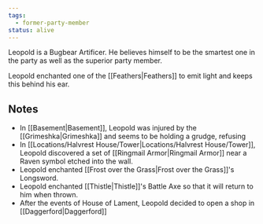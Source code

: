 ```yaml
---
tags:
  - former-party-member
status: alive
---
```



Leopold is a Bugbear Artificer. He believes himself to be the smartest one in the party as well as the superior party member.

Leopold enchanted one of the [[Feathers|Feathers]] to emit light and keeps this behind his ear.

## Notes
- In [[Basement|Basement]], Leopold was injured by the [[Grimeshka|Grimeshka]] and seems to be holding a grudge, refusing 
- In [[Locations/Halvrest House/Tower|Locations/Halvrest House/Tower]], Leopold discovered a set of [[Ringmail Armor|Ringmail Armor]] near a Raven symbol etched into the wall.
- Leopold enchanted [[Frost over the Grass|Frost over the Grass]]'s Longsword.
- Leopold enchanted [[Thistle|Thistle]]'s Battle Axe so that it will return to him when thrown.
- After the events of House of Lament, Leopold decided to open a shop in [[Daggerford|Daggerford]]
